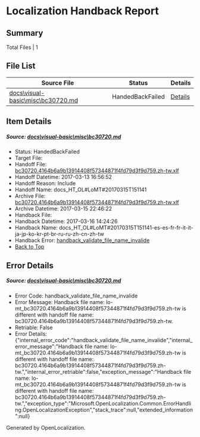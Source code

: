 # <a name='report-top'></a> Localization Handback Report

## Summary
 Total Files | 1

## File List
 Source File | Status | Details 
 ----------- | ------ | ------- 
 [docs\visual-basic\misc\bc30720.md](https://github.com/dotnet/docs/blob/a06bd2a17f1d6c7308fa6337c866c1ca2e7281c0/docs/visual-basic/misc/bc30720.md) | HandedBackFailed | [Details](#48a084d4525edf3a43df6215c78920ab3c6b74585369)

## Item Details
##### <a name='48a084d4525edf3a43df6215c78920ab3c6b74585369'></a> Source: [docs\visual-basic\misc\bc30720.md](https://github.com/dotnet/docs/blob/a06bd2a17f1d6c7308fa6337c866c1ca2e7281c0/docs/visual-basic/misc/bc30720.md)
* Status: HandedBackFailed
* Target File: 
* Handoff File: [bc30720.4164b6a9b13914408f57344871f4fd79d3f9d759.zh-tw.xlf](https://github.com/dotnet/docs.handoff/blob/50d54dfe7a77be87f80d7b4887cfe5783ffcbff1/ol-handoff/dotnet/docs.zh-tw/master/vbcs_lo-mt/bc30720.4164b6a9b13914408f57344871f4fd79d3f9d759.zh-tw.xlf)
* Handoff Datetime: 2017-03-13 16:56:52
* Handoff Reason: Include
* Handoff Name: docs_HT_OL#LoMT#20170315T151141
* Archive File: [bc30720.4164b6a9b13914408f57344871f4fd79d3f9d759.zh-tw.xlf](https://github.com/dotnet/docs.handoff/blob/f2cbf726c2b765e5187ca44ef859e8982ad4f540/ol-archive/dotnet/docs.zh-tw/master/vbcs_lo-mt/bc30720.4164b6a9b13914408f57344871f4fd79d3f9d759.zh-tw.xlf)
* Archive Datetime: 2017-03-15 22:46:22
* Handback File: 
* Handback Datetime: 2017-03-16 14:24:26
* Handback Name: docs_HT_OL#LoMT#20170315T151141-es-es-fr-fr-it-it-ja-jp-ko-kr-pt-br-ru-ru-zh-cn-zh-tw
* Handback Error: [handback_validate_file_name_invalide](#48a084d4525edf3a43df6215c78920ab3c6b74585369handback_validate_file_name_invalide)
* [Back to Top](#report-top)


## Error Details
##### <a name='48a084d4525edf3a43df6215c78920ab3c6b74585369handback_validate_file_name_invalide'></a> Source: [docs\visual-basic\misc\bc30720.md](#48a084d4525edf3a43df6215c78920ab3c6b74585369)
* Error Code: handback_validate_file_name_invalide
* Error Message: Handback file name: lo-mt_bc30720.4164b6a9b13914408f57344871f4fd79d3f9d759.zh-tw is different with handoff file name: bc30720.4164b6a9b13914408f57344871f4fd79d3f9d759.zh-tw.
* Retriable: False
* Error Details: {"internal_error_code":"handback_validate_file_name_invalide","internal_error_message":"Handback file name: lo-mt_bc30720.4164b6a9b13914408f57344871f4fd79d3f9d759.zh-tw is different with handoff file name: bc30720.4164b6a9b13914408f57344871f4fd79d3f9d759.zh-tw.","internal_error_retriable":false,"exception_message":"Handback file name: lo-mt_bc30720.4164b6a9b13914408f57344871f4fd79d3f9d759.zh-tw is different with handoff file name: bc30720.4164b6a9b13914408f57344871f4fd79d3f9d759.zh-tw.","exception_type":"Microsoft.OpenLocalization.Common.ErrorHandling.OpenLocalizationException","stack_trace":null,"extended_information":null}


Generated by OpenLocalization.
